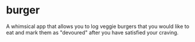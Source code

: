 # burger
A whimsical app that allows you to log veggie burgers that you would like to eat and mark them as "devoured" after you have satisfied your craving.
